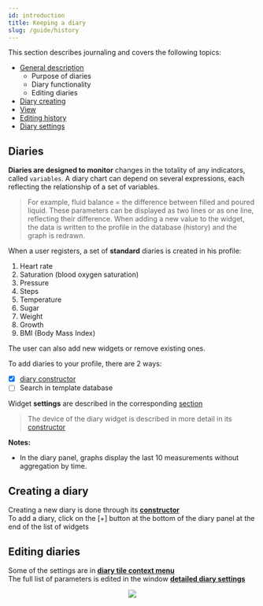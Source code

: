 ```yaml
---
id: introduction
title: Keeping a diary
slug: /guide/history
---
```


This section describes journaling and covers the following topics:

- [General description](/docs/guide/history)
  - Purpose of diaries
  - Diary functionality
  - Editing diaries
- [Diary creating](/docs/guide/history/constructor_diary)
- [View](/docs/guide/history/show)
- [Editing history](/docs/guide/history/edit_history)
- [Diary settings](/docs/guide/history/edit_diary)

## Diaries

**Diaries are designed to monitor** changes in the totality of any indicators, called `variables`.
A diary chart can depend on several expressions, each reflecting the relationship of a set of variables.

> For example, fluid balance = the difference between filled and poured liquid.
> These parameters can be displayed as two lines or as one line, reflecting their difference.
> When adding a new value to the widget, the data is written to the profile in the database (history) and the graph is redrawn.

When a user registers, a set of **standard** diaries is created in his profile:

1. Heart rate
2. Saturation (blood oxygen saturation)
3. Pressure
4. Steps
5. Temperature
6. Sugar
7. Weight
8. Growth
9. BMI (Body Mass Index)

The user can also add new widgets or remove existing ones.

To add diaries to your profile, there are 2 ways:

- [x] [diary constructor](/docs/guide/history/constructor_diary)
- [ ] Search in template database

Widget **settings** are described in the corresponding [section](/docs/guide/history/edit_diary)

> The device of the diary widget is described in more detail in its [constructor](/docs/guide/history/constructor_diary)

**Notes:**

- In the diary panel, graphs display the last 10 measurements without aggregation by time.

## Creating a diary

Creating a new diary is done through its **[constructor](/docs/guide/history/constructor_diary)**  
To add a diary, click on the [+] button at the bottom of the diary panel at the end of the list of widgets

## Editing diaries

Some of the settings are in **[diary tile context menu](/docs/guide/history/edit_diary)**  
The full list of parameters is edited in the window **[detailed diary settings](/docs/guide/history/edit_diary)**

<div align="center"><img type="imgscreen" src="/WM_doc/img/guide/diary/diaryLayout.png"/></div>

